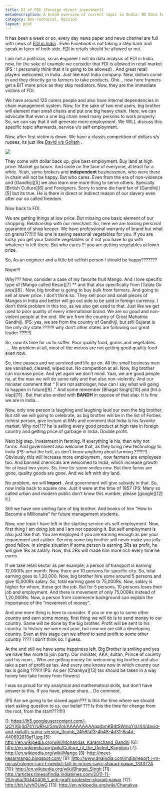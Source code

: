 ```yaml
---
title: DI of FDI (Foreign direct investment)
metadescription: A broad overview of current topic in India. DI Data Interpretation of FDI Foreign direct investment.
category: Non-Technical, Opinion
layout: post
---
```


It has been a week or so, every day news paper and news channel are full with news of [FDI in India][1] . Even Facebook is not taking a step back and speak in favor of both side. [FDI][2] in retails should be allowed or not.

I am not a politician, so as engineer I will do data analysis of FDI in India. now, for the sake of example we consider that FDI is allowed in retail market (PS : I personally think that it is going to be allowed) . And great retail players welcomed, in India. Just like east India company. Now, dollars come in and they directly go to farmers to take products. Ohk… now here framers get a BIT more price as they skip mediators. Now, they are the immediate victims of FDI.

We have around 125 corers people and also have internal dependencies in chain management system. Now, for the sake of two end users, big brother will element man small chains and put one big heavy chain. Here, we can advocate that even a one big chain need many persons to work properly. So, we can say that it will generate more employment. We WILL discuss this specific topic afterwards, service v/s self employment.

Now, after first victim is down. We have a classis competition of dollars v/s rupees, its just like [David v/s Goliath][3] .

![](https://lh5.googleusercontent.com/-UOYX0j4d74Y/URHJr5nw2nI/AAAAAAAAAqg/bmKB4tSWmoY/s144/david-and-goliath-sumo-version_thumb_2456faf3-4b48-4d31-8a4d-440692818ef1.jpg)


They come with dollar back up, give best employment. Buy land at high price. Market go boom. And smile on the face of everyone, at least for a while. Yeah, some brokers and **independent** businessmen, who were there in chain will not be happy. But who cares. Even from the era of non-violence and [Gandhiji][5] we also learn one more thing to serve others. Specially [British Culture][6] and Foreigners. Sorry to some die hard fan of [Gandhiji][5] but its true. He is there in direct or indirect reason of our slavery even after our so called freedom.

Now back to FDI.

We are getting things at low price. But missing one basic element of our shopping. Relationship with our merchant. So, here we are loosing personal guarantee of shop keeper. We have professional warranty of brand but what on grains???!!!! No one is saving seasonal vegetables for you. If you are lucky you get your favorite vegetables or if not you have to go with whatever is left there. But who cares !!! you are getting vegetables at lower prize.

So, As an engineer and a little bit selfish person I should be happy???????

Nope!!!

Why??? Now, consider a case of my favorite fruit Mango. And I love specific type of [Mango called Kesar][7] ** and that also specifically from [Talala Gir area][8] . Now, big brother is going to buy bulk from farmers. And going to sell at lower price. I don’t think so. They sell poor and small pieces of Mangos in India and better will go out side to be sold in foreign currency. I don’t think problem in this too, as we also get used to that. Just like we get used to poor quality of every international brand. We are so good and non-violent people at the end. We are from the country of Great Mahatma Gandhiji. (PS: yes, we are from the country of Gandhiji, but still Gujarat is the only dry state ???!!!! why don’t other states are following our great leader ???!!!)

So, now its time for us to suffer. Poor quality food, grains and vegetables. …. No problem at all, most of the metros are not getting good quality food even now.

So, time passes and we survived and life go on. All the small business men are vanished, cleared, wiped out. No competition at all. Now, big brother can increase price. And yet again we don’t mind. Yaar, we are good people na, at the max we will do some rally and that also non-violently. And our minister comment that “ [I am not astrologer, how can I say what will going to happen in future][9] .” And some remember [Bhagat Singh][10] and [hit a slap][11] . But that also ended with **BANDH** in oppose of that slap. It is fine we are in India…

Now, only one person is laughing and laughing laud our own the big brother. But still we will going to celebrate, as big brother will be in the list of Forbes richest person, give lecture at IIMs and comment that India is his favorite market. Why not??? he is selling every good product at high rate in foreign country and getting price of garbage in India. Double profit.

Next big step, investment in farming. If everything is his, then why not farms. And government also welcome that, as they bring new technology to India (PS: what the hell, as don’t know anything about farming ???!!!!) . Obviously this will increase more employment , now farmers are employees too. And banned chemicals are welcomed to India, which increase growth for at least two years. So, time for some smiles now. But then farms are gone, quality goods are gone. And we left with dry land.

No problem, we will **Import** . And government will give subsidy in that. So, now India back to square one. Just it were at the time of 1857 (PS: Many so called urban and modern public don’t know this number, please [google][12] it.)

Still we have one smiling face of big brother. And books of him “How to Become a Millionaire” for future management students.

Now, one topic I have left in the starting service v/s self employment. Now, first thing I am doing job and I am not opposing it. But self employment is also just like that. You are employed if you are earning enough as per your requirement and caliber. Serving some big brother will never make you jolly good fellow. In simple situation if some person is earning 3Rs as profit, he will give 1Rs as salary. Now, this 2Rs will made him more rich every time he earns.

If we take retail sector as per example, a person of transport is earning 12,000Rs per month. Now, there are 10 persons for specific city. So, total earning goes to 1,20,000. Now, big brother hire some around 5 persons and give 15,000Rs salary. So, total earning goes to 75,000Rs. Now, salary is higher for whom, those got the job. But for 5 persons, 10 persons loses their job and employment. And there is movement of only 75,000Rs instead of 1,20,000Rs. Now, a person from commerce background can explain the importance of the “movement of money”.

And one more thing is here to consider. If you or me go to some other country and earn some money, first thing we will do is to send money to our country. Same will be done by the big brother. Profit will be sent to his country. In history we were not poor, but now we are still a developing country. Even at this stage can we afford to send profit to some other country ???? I don’t think so. I guess.

At the end still we have some happiness left. Big Brother is smiling and yes we have few more to join party. Our minister, AKA, sultan, Prince of country and his mom… Who are getting money for welcoming big brother and also take a part of profit as tax. And every one knows now in which country our tax is going ???!!!! (PS: As per [Chankya][13] tax should be taken in a way honey bee take honey from flowers)

I was so proud for my analytical and mathematical skills, but don’t have answer to this. If you have, please share… Do comment.

(PS Are we going to be slaved again??? Is this the time where we should start asking question to us, our belief ??? Is this the time for change from the root, from the start???!!!!)

 [1]: http://bit.ly/s18yeT
 [2]: http://en.wikipedia.org/wiki/Foreign_direct_investment
 [3]: http://en.wikipedia.org/wiki/Goliath
 []: https://lh5.googleusercontent.com/-UOYX0j4d74Y/URHJr5nw2nI/AAAAAAAAAqg/bmKB4tSWmoY/s144/david-and-goliath-sumo-version_thumb_2456faf3-4b48-4d31-8a4d-440692818ef1.jpg
 [5]: http://en.wikipedia.org/wiki/Mohandas_Karamchand_Gandhi
 [6]: http://en.wikipedia.org/wiki/Culture_of_the_United_Kingdom
 [7]: http://en.wikipedia.org/wiki/Mango
 [8]: http://meet-kesarmango.blogspot.com/
 [9]: http://www.dnaindia.com/india/report_i-m-no-astrologer-can-t-predict-fall-in-prices-says-sharad-pawar_1333724
 [10]: http://en.wikipedia.org/wiki/Bhagat_Singh
 [11]: http://articles.timesofindia.indiatimes.com/2011-11-25/india/30440409_1_anti-graft-protester-sharad-pawar
 [12]: http://bit.ly/vhOUwG
 [13]: http://en.wikipedia.org/wiki/Chanakya